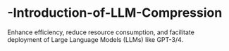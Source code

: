 # -Introduction-of-LLM-Compression
Enhance efficiency, reduce resource consumption, and facilitate deployment of Large Language Models (LLMs) like GPT-3/4.
